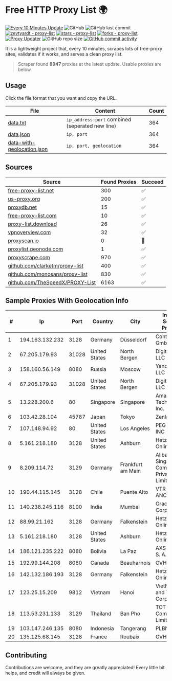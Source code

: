 
# Free HTTP Proxy List 🌍

[![Every 10 Minutes Update](https://github.com/mertguvencli/http-proxy-list/actions/workflows/main.yml/badge.svg?branch=main)](https://github.com/mertguvencli/http-proxy-list/actions/workflows/main.yml)
![GitHub](https://img.shields.io/github/license/mertguvencli/http-proxy-list)
![GitHub last commit](https://img.shields.io/github/last-commit/mertguvencli/http-proxy-list)
[![zevtyardt - proxy-list](https://img.shields.io/static/v1?label=zevtyardt&message=proxy-list&color=blue&logo=github)](https://github.com/zevtyardt/proxy-list "Go to GitHub repo")
[![stars - proxy-list](https://img.shields.io/github/stars/zevtyardt/proxy-list?style=social)](https://github.com/zevtyardt/proxy-list)
[![forks - proxy-list](https://img.shields.io/github/forks/zevtyardt/proxy-list?style=social)](https://github.com/zevtyardt/proxy-list)
[![Proxy Updater](https://github.com/zevtyardt/proxy-list/workflows/Proxy%20Updater/badge.svg)](https://github.com/zevtyardt/proxy-list/actions?query=workflow:"Proxy+Updater")
![GitHub repo size](https://img.shields.io/github/repo-size/zevtyardt/proxy-list)
[![GitHub commit activity](https://img.shields.io/github/commit-activity/m/zevtyardt/proxy-list?logo=commits)](https://github.com/zevtyardt/proxy-list/commits/main)

It is a lightweight project that, every 10 minutes, scrapes lots of free-proxy sites, validates if it works, and serves a clean proxy list.

> Scraper found **8947** proxies at the latest update. Usable proxies are below.

## Usage

Click the file format that you want and copy the URL.

|File|Content|Count|
|----|-------|-----|
|[data.txt](https://raw.githubusercontent.com/mertguvencli/http-proxy-list/main/proxy-list/data.txt)|`ip_address:port` combined (seperated new line)|364|
|[data.json](https://raw.githubusercontent.com/mertguvencli/http-proxy-list/main/proxy-list/data.json)|`ip, port`|364|
|[data-with-geolocation.json](https://raw.githubusercontent.com/mertguvencli/http-proxy-list/main/proxy-list/data-with-geolocation.json)|`ip, port, geolocation`|364|

## Sources

|Source|Found Proxies|Succeed|
|------|-------------|-------|
|[free-proxy-list.net](https://free-proxy-list.net)|300|✅|
|[us-proxy.org](https://www.us-proxy.org)|200|✅|
|[proxydb.net](http://proxydb.net)|15|✅|
|[free-proxy-list.com](https://free-proxy-list.com/?page=&port=&type%5B%5D=http&type%5B%5D=https&up_time=0&search=Search)|10|✅|
|[proxy-list.download](https://www.proxy-list.download/HTTP)|26|✅|
|[vpnoverview.com](https://vpnoverview.com/privacy/anonymous-browsing/free-proxy-servers)|32|✅|
|[proxyscan.io](https://www.proxyscan.io)|0|🚫|
|[proxylist.geonode.com](https://proxylist.geonode.com/api/proxy-list?limit=300&page=1&sort_by=lastChecked&sort_type=desc&protocols=http,https)|1|✅|
|[proxyscrape.com](https://api.proxyscrape.com/v2/?request=displayproxies&protocol=http&timeout=10000&country=all&ssl=all&anonymity=all)|970|✅|
|[github.com/clarketm/proxy-list](https://raw.githubusercontent.com/clarketm/proxy-list/master/proxy-list-raw.txt)|400|✅|
|[github.com/monosans/proxy-list](https://raw.githubusercontent.com/monosans/proxy-list/main/proxies/http.txt)|830|✅|
|[github.com/TheSpeedX/PROXY-List](https://raw.githubusercontent.com/TheSpeedX/PROXY-List/master/http.txt)|6163|✅|


## Sample Proxies With Geolocation Info

|#|Ip|Port|Country|City|Internet Service Provider|
|-|--|----|-------|----|-------------------------|
|1|194.163.132.232|3128|Germany|Düsseldorf|Contabo GmbH|
|2|67.205.179.93|31028|United States|North Bergen|DigitalOcean, LLC|
|3|158.160.56.149|8080|Russia|Moscow|Yandex.Cloud LLC|
|4|67.205.179.93|31028|United States|North Bergen|DigitalOcean, LLC|
|5|13.228.200.6|80|Singapore|Singapore|Amazon Technologies Inc.|
|6|103.42.28.104|45787|Japan|Tokyo|Zenlayer Inc|
|7|107.148.94.92|80|United States|Los Angeles|PEG TECH INC|
|8|5.161.218.180|3128|United States|Ashburn|Hetzner Online GmbH|
|9|8.209.114.72|3129|Germany|Frankfurt am Main|Alibaba.com Singapore E-Commerce Private Limited|
|10|190.44.115.145|3128|Chile|Puente Alto|VTR BANDA ANCHA S.A.|
|11|140.238.245.116|8100|India|Mumbai|Oracle Corporation|
|12|88.99.21.162|3128|Germany|Falkenstein|Hetzner Online GmbH|
|13|5.161.218.180|3128|United States|Ashburn|Hetzner Online GmbH|
|14|186.121.235.222|8080|Bolivia|La Paz|AXS Bolivia S. A.|
|15|192.99.144.208|8080|Canada|Beauharnois|OVH SAS|
|16|142.132.186.193|3128|Germany|Falkenstein|Hetzner Online GmbH|
|17|123.25.15.209|9812|Vietnam|Hanoi|VietNam Post and Telecom Corporation|
|18|113.53.231.133|3129|Thailand|Ban Pho|TOT Public Company Limited|
|19|103.147.246.135|8080|Indonesia|Tangerang|PLBNET|
|20|135.125.68.145|3128|France|Roubaix|OVH SAS|



## Contributing

Contributions are welcome, and they are greatly appreciated! Every
little bit helps, and credit will always be given.

